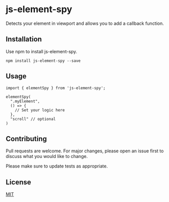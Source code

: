 # js-element-spy
Detects your element in viewport and allows you to add a callback function.

## Installation

Use npm to install js-element-spy.

```
npm install js-element-spy --save
```

## Usage

```
import { elementSpy } from 'js-element-spy';

elementSpy(
  ".myElement",
  () => {
    // Set your logic here
  },
  "scroll" // optional
)
```

## Contributing

Pull requests are welcome. For major changes, please open an issue first to discuss what you would like to change.

Please make sure to update tests as appropriate.

## License

[MIT](https://choosealicense.com/licenses/mit/)
